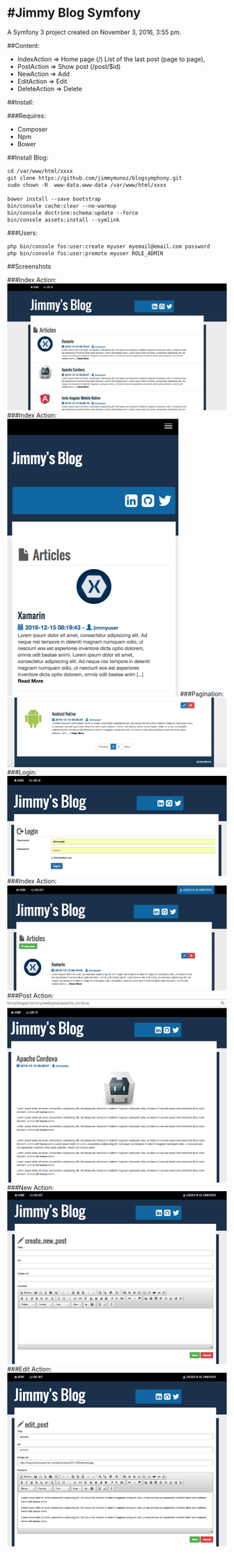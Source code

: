 #Jimmy Blog Symfony
=======

A Symfony 3 project created on November 3, 2016, 3:55 pm.

##Content:
	
- IndexAction => Home page (/) List of the last post (page to page),
- PostAction => Show post (/post/$id)
- NewAction => Add
- EditAction => Edit
- DeleteAction => Delete


##Install:

###Requires:
- Composer
- Npm
- Bower

##Install Blog:
```
cd /var/www/html/xxxx
git clone https://github.com/jimmymunoz/blogsymphony.git
sudo chown -R  www-data.www-data /var/www/html/xxxx

bower install --save bootstrap
bin/console cache:clear --no-warmup
bin/console doctrine:schema:update --force
bin/console assets:install --symlink
```

###Users:
```
php bin/console fos:user:create myuser myemail@email.com password
php bin/console fos:user:promote myuser ROLE_ADMIN
```

##Screenshots

###Index Action:
![Index Action](src/Jimmy/BlogBundle/Resources/public/screentshots/home.png?raw=true "Home")
###Index Action:
![Index Action](src/Jimmy/BlogBundle/Resources/public/screentshots/responsive.png?raw=true "Home Responsive")
###Pagination:
![Edit Action](src/Jimmy/BlogBundle/Resources/public/screentshots/pagination.png?raw=true "Pagination")
###Login:
![Login](src/Jimmy/BlogBundle/Resources/public/screentshots/login.png?raw=true "Login")
###Index Action:
![Index Action](src/Jimmy/BlogBundle/Resources/public/screentshots/home_loged.png?raw=true "Home logged")
###Post Action:
![Post Action](src/Jimmy/BlogBundle/Resources/public/screentshots/post_action.png?raw=true "View Post")
###New Action:
![New Action](src/Jimmy/BlogBundle/Resources/public/screentshots/new_post.png?raw=true "New Post")
###Edit Action:
![Edit Action](src/Jimmy/BlogBundle/Resources/public/screentshots/edit_post.png?raw=true "Edit Post")

